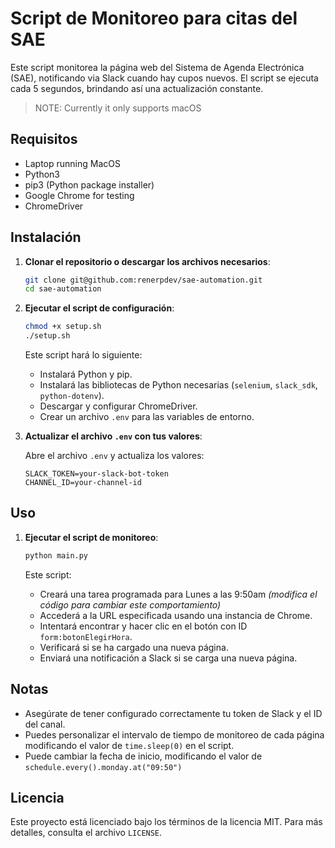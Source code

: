 
# Script de Monitoreo para citas del SAE

Este script monitorea la página web del Sistema de Agenda Electrónica (SAE), notificando via Slack cuando hay cupos nuevos. El script se ejecuta cada 5 segundos, brindando así una actualización constante.

> NOTE: Currently it only supports macOS

## Requisitos

- Laptop running MacOS
- Python3
- pip3 (Python package installer)
- Google Chrome for testing
- ChromeDriver

## Instalación

1. **Clonar el repositorio o descargar los archivos necesarios**:

   ```sh
   git clone git@github.com:renerpdev/sae-automation.git
   cd sae-automation
   ```

2. **Ejecutar el script de configuración**:

   ```sh
   chmod +x setup.sh
   ./setup.sh
   ```

   Este script hará lo siguiente:
   - Instalará Python y pip.
   - Instalará las bibliotecas de Python necesarias (`selenium`, `slack_sdk`, `python-dotenv`).
   - Descargar y configurar ChromeDriver.
   - Crear un archivo `.env` para las variables de entorno.

3. **Actualizar el archivo `.env` con tus valores**:

   Abre el archivo `.env` y actualiza los valores:

   ```plaintext
   SLACK_TOKEN=your-slack-bot-token
   CHANNEL_ID=your-channel-id
   ```
   
## Uso

1. **Ejecutar el script de monitoreo**:

   ```sh
   python main.py
   ```

   Este script:
   - Creará una tarea programada para Lunes a las 9:50am _(modifica el código para cambiar este comportamiento)_
   - Accederá a la URL especificada usando una instancia de Chrome. 
   - Intentará encontrar y hacer clic en el botón con ID `form:botonElegirHora`.
   - Verificará si se ha cargado una nueva página.
   - Enviará una notificación a Slack si se carga una nueva página.

## Notas

- Asegúrate de tener configurado correctamente tu token de Slack y el ID del canal.
- Puedes personalizar el intervalo de tiempo de monitoreo de cada página modificando el valor de `time.sleep(0)` en el script.
- Puede cambiar la fecha de inicio, modificando el valor de `schedule.every().monday.at("09:50")`

## Licencia

Este proyecto está licenciado bajo los términos de la licencia MIT. Para más detalles, consulta el archivo `LICENSE`.
